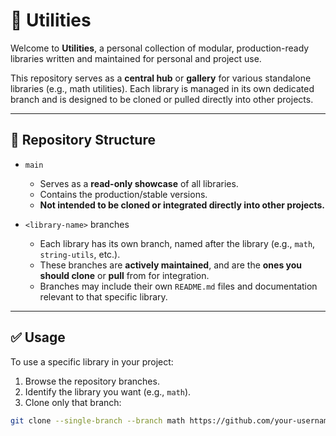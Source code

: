 # 🧰 Utilities

Welcome to **Utilities**, a personal collection of modular, production-ready libraries written and maintained for personal and project use.

This repository serves as a **central hub** or **gallery** for various standalone libraries (e.g., math utilities). Each library is managed in its own dedicated branch and is designed to be cloned or pulled directly into other projects.

---

## 📁 Repository Structure

- `main`  
  - Serves as a **read-only showcase** of all libraries.
  - Contains the production/stable versions.
  - **Not intended to be cloned or integrated directly into other projects.**

- `<library-name>` branches  
  - Each library has its own branch, named after the library (e.g., `math`, `string-utils`, etc.).
  - These branches are **actively maintained**, and are the **ones you should clone** or **pull** from for integration.
  - Branches may include their own `README.md` files and documentation relevant to that specific library.

---

## ✅ Usage

To use a specific library in your project:

1. Browse the repository branches.
2. Identify the library you want (e.g., `math`).
3. Clone only that branch:

```bash
git clone --single-branch --branch math https://github.com/your-username/Utilities.git
